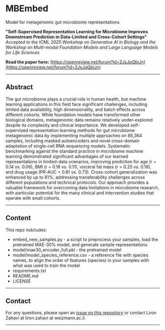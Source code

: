 # MBEmbed
Model for metagenomic gut microbiome representations

**"Self-Supervised Representation Learning for Microbiome Improves Downstream Prediction in Data-Limited and Cross-Cohort Settings"**
*Accepted to the ICML 2025 Workshop on Generative AI in Biology and the Workshop on Multi-modal Foundation Models and Large Language Models for Life Sciences*

**Read the paper here:** [https://openreview.net/forum?id=2JsJqQbjJn](https://openreview.net/forum?id=2JsJqQbjJn)

---

## Abstract

The gut microbiome plays a crucial role in human health, but machine learning applications in this field face significant challenges, including limited data availability, high dimensionality, and batch effects across different cohorts. While foundation models have transformed other biological domains, metagenomic data remains relatively under-explored despite its complexity and clinical importance. We developed self-supervised representation learning methods for gut microbiome metagenomic data by implementing multiple approaches on 85,364 samples, including masked autoencoders and novel cross-domain adaptation of single-cell RNA sequencing models. Systematic benchmarking against the standard practice in microbiome machine learning demonstrated significant advantages of our learned representations in limited-data scenarios, improving prediction for age (r = 0.14 vs. 0.06), BMI (r = 0.16 vs. 0.11), visceral fat mass (r = 0.25 vs. 0.18), and drug usage (PR-AUC = 0.81 vs. 0.73). Cross-cohort generalization was enhanced by up to 81%, addressing transferability challenges across different populations and technical protocols. Our approach provides a valuable framework for overcoming data limitations in microbiome research, with particular potential for the many clinical and intervention studies that operate with small cohorts.

---

## **Content**
This repo indcludes:
* embed_new_samples.py - a script to preprocess your samples, load the pretrained MAE-30% model, and generate sample representations
* model/mae30_encoder_full.pkl - the pretrained model
* model/model_species_reference.csv - a reference file with species names, to align the order of features (species) in your samples with what was used to train the model
* requirements.txt
* README.md
* LICENSE

---
## Contact

For any questions, please open an [issue on this repository](https://github.com/LiZa/MBEmbed/issues) or contact Liron Zahavi at liron.zahavi at weizmann.ac.il.

---
